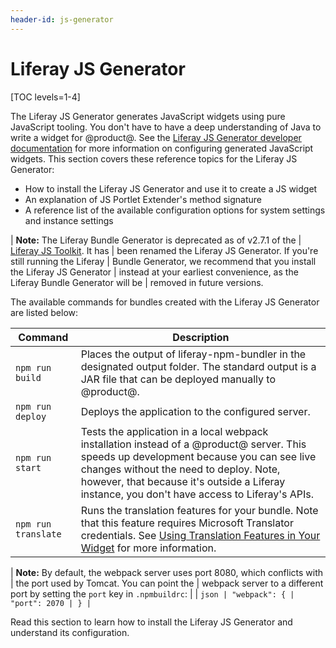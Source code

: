 ```yaml
---
header-id: js-generator
---
```


# Liferay JS Generator

[TOC levels=1-4]

The Liferay JS Generator generates JavaScript widgets using pure JavaScript 
tooling. You don't have to have a deep understanding of Java to write a widget 
for @product@. See the [Liferay JS Generator developer documentation](/docs/7-2/frameworks/-/knowledge_base/f/creating-and-bundling-javascript-widgets-with-javascript-tooling) 
for more information on configuring generated JavaScript widgets. This section 
covers these reference topics for the Liferay JS Generator:

- How to install the Liferay JS Generator and use it to create a JS widget
- An explanation of JS Portlet Extender's method signature
- A reference list of the available configuration options for system settings 
  and instance settings

| **Note:** The Liferay Bundle Generator is deprecated as of v2.7.1 of the 
| [Liferay JS Toolkit](https://github.com/liferay/liferay-js-toolkit). It has 
| been renamed the Liferay JS Generator. If you're still running the Liferay 
| Bundle Generator, we recommend that you install the Liferay JS Generator 
| instead at your earliest convenience, as the Liferay Bundle Generator will be 
| removed in future versions.

The available commands for bundles created with the Liferay JS Generator are 
listed below:

| Command | Description |
| --- | --- |
| `npm run build` | Places the output of liferay-npm-bundler in the designated output folder. The standard output is a JAR file that can be deployed manually to @product@. |
| `npm run deploy` | Deploys the application to the configured server. |
| `npm run start` | Tests the application in a local webpack installation instead of a @product@ server. This speeds up development because you can see live changes without the need to deploy. Note, however, that because it's outside a Liferay instance, you don't have access to Liferay's APIs. |
| `npm run translate` | Runs the translation features for your bundle. Note that this feature requires Microsoft Translator credentials. See [Using Translation Features in Your Widget](/docs/7-2/frameworks/-/knowledge_base/f/using-translation-features-in-your-widget) for more information. |

| **Note:** By default, the webpack server uses port 8080, which conflicts with
| the port used by Tomcat. You can point the 
| webpack server to a different port by setting the `port` key in `.npmbuildrc`:
| 
| ```json
| "webpack": {
|   "port": 2070
| }
| ```

Read this section to learn how to install the Liferay JS Generator and 
understand its configuration. 
